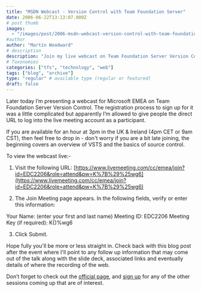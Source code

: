 ```yaml
---
title: "MSDN Webcast - Version Control with Team Foundation Server"
date: 2006-06-22T13:13:07.000Z
# post thumb
images:
  - "/images/post/2006-msdn-webcast-version-control-with-team-foundation-server.jpg"
#author
author: "Martin Woodward"
# description
description: "Join my live webcast on Team Foundation Server Version Control today at 3pm UK time for insights and an overview of VSTS."
# Taxonomies
categories: ["tfs", "technology", "web"]
tags: ["blog", "archive"]
type: "regular" # available type (regular or featured)
draft: false
---
```

Later today I’m presenting a webcast for Microsoft EMEA on Team Foundation Server Version Control. The registration process to sign up for it was a little complicated but apparently I’m allowed to give people the direct URL to log into the live meeting account as a participant.

If you are available for an hour at 3pm in the UK & Ireland (4pm CET or 9am CST), then feel free to drop in - don't worry if you are a bit late joining, the beginning covers an overview of VSTS and the basics of source control.   

To view the webcast live:- 

1. Visit the following URL: [https://www.livemeeting.com/cc/emea/join?id=EDC2206&role=attend&pw=K%7B%29%25wg6](https://www.livemeeting.com/cc/emea/join?id=EDC2206&role=attend&pw=K%7B%29%25wg6) 

2. The Join Meeting page appears. In the following fields, verify or enter this information: 

Your Name: (enter your first and last name) 
Meeting ID: EDC2206 
Meeting Key (if required): K{)%wg6 

3. Click Submit. 

Hope fully you'll be more or less straight in. Check back with this blog post after the event where I'll point to any follow up information that may come out of the talk along with the slide deck, associated links and eventually details of where the recording of the web.

Don’t forget to check out the [official page](http://www.microsoft.com/emea/msdn/visualstudio/webcasts.aspx), and [sign up](http://www.microsoft.com/emea/msdn/visualstudio/webcasts.aspx) for any of the other sessions coming up that are of interest.